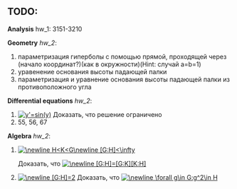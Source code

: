 ## TODO:

**Analysis** hw_1: 3151-3210

**Geometry** *hw_2*:
1) параметризация гиперболы с помощью прямой, проходящей через (начало координат?)(как в окружности)(Hint: случай a=b=1)
2) уравенение основания высоты падающей палки
3) параметризация и уравнение основания высоты падающей палки из противоположного угла

**Differential equations** *hw_2*:
1) <a href="https://www.codecogs.com/eqnedit.php?latex=y'=sin(y)" target="_blank"><img src="https://latex.codecogs.com/gif.latex?y'=sin(y)" title="y'=sin(y)" /></a> Доказать, что решение ограничено
2) 55, 56, 67

**Algebra** *hw_2*:
1) <a href="https://www.codecogs.com/eqnedit.php?latex=\newline&space;H<K<G\newline&space;[G:H]<\infty" target="_blank"><img src="https://latex.codecogs.com/gif.latex?\newline&space;H<K<G\newline&space;[G:H]<\infty" title="\newline H<K<G\newline [G:H]<\infty" /></a>

   Доказать, что <a href="https://www.codecogs.com/eqnedit.php?latex=\newline&space;[G:H]=[G:K][K:H]" target="_blank"><img src="https://latex.codecogs.com/gif.latex?\newline&space;[G:H]=[G:K][K:H]" title="\newline [G:H]=[G:K][K:H]" /></a>

2) <a href="https://www.codecogs.com/eqnedit.php?latex=\newline&space;[G:H]=2" target="_blank"><img src="https://latex.codecogs.com/gif.latex?\newline&space;[G:H]=2" title="\newline [G:H]=2" /></a>
    Доказать, что <a href="https://www.codecogs.com/eqnedit.php?latex=\newline&space;\forall&space;g\in&space;G:g^2\in&space;H" target="_blank"><img src="https://latex.codecogs.com/gif.latex?\newline&space;\forall&space;g\in&space;G:g^2\in&space;H" title="\newline \forall g\in G:g^2\in H" /></a>
